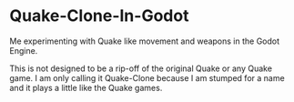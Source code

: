 # Quake-Clone-In-Godot
<p>Me experimenting with Quake like movement and weapons in the Godot Engine.</p>
<p>This is not designed to be a rip-off of the original Quake or any Quake game. I am only calling it Quake-Clone because I am stumped for a name and it plays a little like the Quake games.</p>
